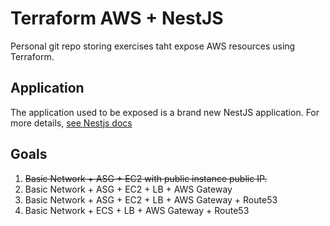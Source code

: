 # Terraform AWS + NestJS

Personal git repo storing exercises taht expose AWS resources using Terraform.

## Application

The application used to be exposed is a brand new NestJS application. For more details, [see Nestjs docs](https://docs.nestjs.com/)

## Goals

1. ~~Basic Network + ASG + EC2 with public instance public IP.~~
2. Basic Network + ASG + EC2 + LB + AWS Gateway
3. Basic Network + ASG + EC2 + LB + AWS Gateway + Route53
4. Basic Network + ECS + LB + AWS Gateway + Route53
